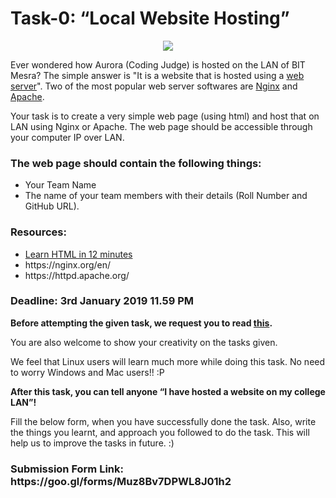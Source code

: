 <h1>Task-0: “Local Website Hosting”</h1>

<p align="center">
<img src="https://github.com/aayushsinha44/DevHack-0.2/blob/master/task-0/meme.PNG" />
</p>

Ever wondered how Aurora (Coding Judge) is hosted on the LAN of BIT Mesra? The simple answer is "It is a website that is hosted using a [web server](https://whatis.techtarget.com/definition/Web-server)". Two of the most popular web server softwares are [Nginx](https://www.nginx.com/resources/wiki/) and [Apache](https://www.wpbeginner.com/glossary/apache/). 

Your task is to create a very simple web page (using html) and host that on LAN using Nginx or Apache. The web page should be accessible through your computer IP over LAN.

 <h3>The web page should contain the following things:</h3>
<ul>
<li> Your Team Name
<li> The name of your team members with their details (Roll Number and GitHub URL).
</ul>
<h3><b>Resources:</b></h3>
<ul>
  <li><a href="https://www.youtube.com/watch?v=bWPMSSsVdPk">Learn HTML in 12 minutes</a></li>
  <li>https://nginx.org/en/</li>
  <li>https://httpd.apache.org/</li> 
</ul>

<h3><b>Deadline: 3rd January 2019 11.59 PM</b></h3>

<b>Before attempting the given task, we request you to read [this](https://github.com/aayushsinha44/DevHack-0.2#some-points-to-consider).</b>

You are also welcome to show your creativity on the tasks given.

We feel that Linux users will learn much more while doing this task. No need to worry Windows and Mac users!! :P

<b>After this task, you can tell anyone “I have hosted a website on my college LAN”!</b>


Fill the below form, when you have successfully done the task. Also, write the things you learnt, and approach you followed to do the task. This will help us to improve the tasks in future. :)

<h3><b>Submission Form Link: https://goo.gl/forms/Muz8Bv7DPWL8J01h2</b></h3>
